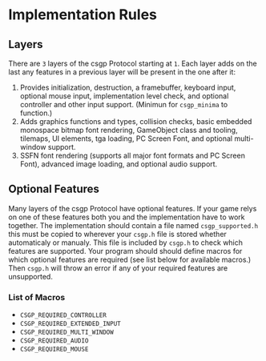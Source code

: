 # Implementation Rules

## Layers

There are `3` layers of the csgp Protocol starting at `1`. Each layer adds on
the last any features in a previous layer will be present in the one after it:

1. Provides initialization, destruction, a framebuffer, keyboard input, optional
   mouse input, implementation level check, and optional controller and other
   input support. (Minimun for `csgp_minima` to function.)
2. Adds graphics functions and types, collision checks, basic embedded monospace
   bitmap font rendering, GameObject class and tooling, tilemaps, UI elements,
   tga loading, PC Screen Font, and optional multi-window support.
3. SSFN font rendering (supports all major font formats and PC Screen Font),
   advanced image loading, and optional audio support.

## Optional Features

Many layers of the csgp Protocol have optional features. If your game relys on
one of these features both you and the implementation have to work together. The
implementation should contain a file named `csgp_supported.h` this must be
copied to wherever your `csgp.h` file is stored whether automaticaly or manualy.
This file is included by `csgp.h` to check which features are supported. Your
program should should define macros for which optional features are required
(see list below for available macros.) Then `csgp.h` will throw an error if any
of your required features are unsupported.

### List of Macros

- `CSGP_REQUIRED_CONTROLLER`
- `CSGP_REQUIRED_EXTENDED_INPUT`
- `CSGP_REQUIRED_MULTI_WINDOW`
- `CSGP_REQUIRED_AUDIO`
- `CSGP_REQUIRED_MOUSE`
